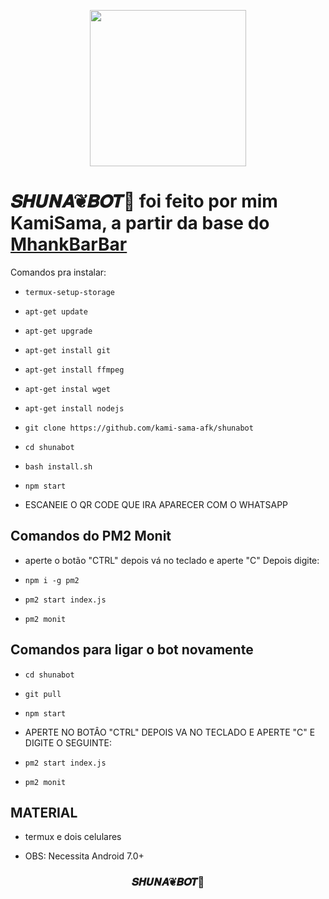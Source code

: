 <p align="center">
	<img src="https://i.imgur.com/bTAAgvt.gif" width="250px">
</p>

<h1>𝑺𝑯𝑼𝑵𝑨❦𝑩𝑶𝑻🌸 foi feito por mim KamiSama, a partir da base do <a href="https://github.com/MhankBarBar/whatsapp-bot/releases/tag/1.5"> MhankBarBar</a></h1>

Comandos pra instalar:

* `termux-setup-storage`
* `apt-get update `
* `apt-get upgrade `
* `apt-get install git `
* `apt-get install ffmpeg `
* `apt-get instal wget `
* `apt-get install nodejs `
* `git clone https://github.com/kami-sama-afk/shunabot`
* `cd shunabot`
* `bash install.sh `
* `npm start`

* ESCANEIE O QR CODE QUE IRA APARECER COM O WHATSAPP 

## Comandos do PM2 Monit

* aperte o botão "CTRL" depois vá no teclado e aperte "C" Depois digite:

* `npm i -g pm2 `

* `pm2 start index.js `

* `pm2 monit `

## Comandos para ligar o bot novamente

* `cd shunabot`

* `git pull`

* `npm start`

* APERTE NO BOTÂO "CTRL" DEPOIS VA NO TECLADO E APERTE "C" E DIGITE O SEGUINTE:

* `pm2 start index.js `

* `pm2 monit `

## MATERIAL

* termux e dois celulares 

* OBS: Necessita Android 7.0+

<h3 align="center">𝑺𝑯𝑼𝑵𝑨❦𝑩𝑶𝑻🌸</h3>
